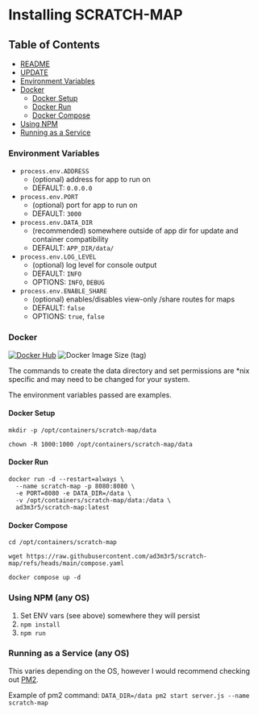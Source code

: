 # Installing SCRATCH-MAP

## Table of Contents
  - [README](../README.md)
  - [UPDATE](./UPDATE.md)
  - [Environment Variables](#environment-variables)
  - [Docker](#docker)
    - [Docker Setup](#docker-setup)
    - [Docker Run](#docker-run)
    - [Docker Compose](#docker-compose)
  - [Using NPM](#using-npm-any-os)
  - [Running as a Service](#running-as-a-service-any-os)

### Environment Variables
  - `process.env.ADDRESS`
    - (optional) address for app to run on
    - DEFAULT: `0.0.0.0`
  - `process.env.PORT`
    - (optional) port for app to run on
    - DEFAULT: `3000`
  - `process.env.DATA_DIR`
    - (recommended) somewhere outside of app dir for update and container compatibility
    - DEFAULT: `APP_DIR/data/`
  - `process.env.LOG_LEVEL`
    - (optional) log level for console output
    - DEFAULT: `INFO`
    - OPTIONS: `INFO`, `DEBUG`
  - `process.env.ENABLE_SHARE`
    - (optional) enables/disables view-only /share routes for maps
    - DEFAULT: `false`
    - OPTIONS: `true`, `false`

### Docker

[![Docker Hub](https://img.shields.io/badge/DockerHub-image-blue?logo=docker&style=plastic)](https://hub.docker.com/r/ad3m3r5/scratch-map) ![Docker Image Size (tag)](https://img.shields.io/docker/image-size/ad3m3r5/scratch-map/latest?logo=docker&style=plastic)

The commands to create the data directory and set permissions are *nix specific and may need to be changed for your system.

The environment variables passed are examples.

#### Docker Setup

```
mkdir -p /opt/containers/scratch-map/data

chown -R 1000:1000 /opt/containers/scratch-map/data
```

#### Docker Run

```
docker run -d --restart=always \
  --name scratch-map -p 8080:8080 \
  -e PORT=8080 -e DATA_DIR=/data \
  -v /opt/containers/scratch-map/data:/data \
  ad3m3r5/scratch-map:latest
```

#### Docker Compose

```
cd /opt/containers/scratch-map

wget https://raw.githubusercontent.com/ad3m3r5/scratch-map/refs/heads/main/compose.yaml

docker compose up -d
```

### Using NPM (any OS)
1) Set ENV vars (see above) somewhere they will persist
2) `npm install`
3) `npm run`

### Running as a Service (any OS)

This varies depending on the OS, however I would recommend checking out [PM2](https://pm2.keymetrics.io/).

Example of pm2 command: `DATA_DIR=/data pm2 start server.js --name scratch-map`


